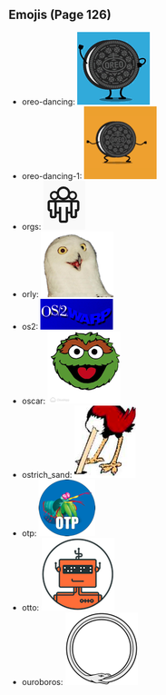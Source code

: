 
## Emojis (Page 126)

* oreo-dancing: ![oreo-dancing](output/oreo-dancing.gif)
* oreo-dancing-1: ![oreo-dancing-1](output/oreo-dancing-1.gif)
* orgs: ![orgs](output/orgs.png)
* orly: ![orly](output/orly.png)
* os2: ![os2](output/os2.png)
* oscar: ![oscar](output/oscar.png)
* ostrich_sand: ![ostrich_sand](output/ostrich_sand.png)
* otp: ![otp](output/otp.png)
* otto: ![otto](output/otto.png)
* ouroboros: ![ouroboros](output/ouroboros.png)
